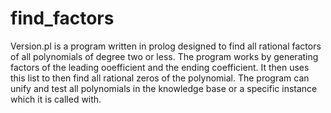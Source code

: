 # find_factors

Version.pl is a program written in prolog designed to find all rational factors of all polynomials of degree two or less. The program works by generating
factors of the leading ooefficient and the ending coefficient. It then uses this list to then find all rational zeros of the polynomial. The program can unify
and test all polynomials in the knowledge base or a specific instance which it is called with.
